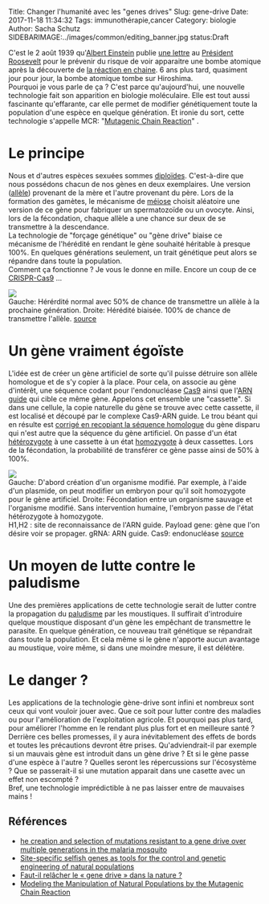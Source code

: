 Title: Changer l'humanité avec les "genes drives"
Slug: gene-drive
Date: 2017-11-18 11:34:32
Tags: immunothérapie,cancer
Category: biologie
Author: Sacha Schutz
SIDEBARIMAGE:../images/common/editing_banner.jpg
status:Draft

C'est le 2 août 1939 qu'[Albert Einstein](https://fr.wikipedia.org/wiki/Albert_Einstein) publie [une lettre](http://www.deslettres.fr/lettre-dalbert-einstein-au-president-franklin-d-roosevelt-des-bombes-dun-genre-nouveau-et-dune-extreme-puissance-pourraient-etre-construites/) au [Président Roosevelt](https://fr.wikipedia.org/wiki/Franklin_Delano_Roosevelt) pour le prévenir du risque de voir apparaitre une bombe atomique après la découverte de [la réaction en chaine](https://fr.wikipedia.org/wiki/R%C3%A9action_en_cha%C3%AEne). 
6 ans plus tard, quasiment jour pour jour, la bombe atomique tombe sur Hiroshima.   
Pourquoi je vous parle de ça ? C'est parce qu'aujourd'hui, une nouvelle technologie fait son apparition en biologie moléculaire. Elle est tout aussi fascinante qu'effarante, car elle permet de modifier génétiquement toute la population d'une espèce en quelque génération. Et ironie du sort, cette technologie s'appelle MCR: "[Mutagenic Chain Reaction](https://en.wikipedia.org/wiki/Gene_drive)" .

# Le principe 
Nous et d'autres espèces sexuées sommes [diploïdes](https://fr.wikipedia.org/wiki/Diplo%C3%AFde). C'est-à-dire que nous possédons chacun de nos gènes en deux exemplaires. Une version ([allèle](https://fr.wikipedia.org/wiki/All%C3%A8le)) provenant de la mère et l'autre provenant du père. Lors de la formation des gamètes, le mécanisme de [méiose](https://fr.wikipedia.org/wiki/M%C3%A9iose) choisit aléatoire une version de ce gène pour fabriquer un spermatozoïde ou un ovocyte. Ainsi, lors de la  fécondation, chaque allèle a une chance sur deux de se transmettre à la descendance.      
La technologie de "forçage génétique" ou "gène drive" biaise ce mécanisme de l'hérédité en rendant le gène souhaité héritable à presque 100%. En quelques générations seulement, un trait génétique peut alors se répandre dans toute la population.   
Comment ça fonctionne ? Je vous le donne en mille. Encore un coup de ce [CRISPR-Cas9](https://fr.wikipedia.org/wiki/Cas9) ...

<div class="figure">     <img src="../images/post29/121215_CRISPR_mosquito_NEW.png" />      <div class="legend">Gauche: Hérérdité normal avec 50% de chance de transmettre un allèle à la prochaine génération. Droite: Hérédité biaisée. 100% de chance de transmettre l'allèle. <a href="https://www.sciencenews.org/">source</a> </div> </div>

# Un gène vraiment égoïste 
L'idée est de créer un gène artificiel de sorte qu'il puisse détruire son allèle homologue et de s'y copier à la place. 
Pour cela, on associe au gène d'intérêt, une séquence codant pour l'endonucléase [Cas9](https://fr.wikipedia.org/wiki/Cas9) ainsi que l'[ARN guide](https://en.wikipedia.org/wiki/Guide_RNA) qui cible ce même gène. Appelons cet ensemble une "cassette".
Si dans une cellule, la copie naturelle du gène se trouve avec cette cassette, il est localisé et découpé par le complexe Cas9-ARN guide. Le trou béant qui en résulte est [corrigé en recopiant la séquence homologue](https://fr.wikipedia.org/wiki/Recombinaison_homologue) du gène disparu qui n'est autre que la séquence du gène artificiel. On passe d'un état [hétérozygote](https://fr.wikipedia.org/wiki/H%C3%A9t%C3%A9rozygote) à une cassette à un état [homozygote](https://fr.wikipedia.org/wiki/Homozygote) à deux cassettes. Lors de la fécondation, la probabilité de transférer ce gène passe ainsi de 50% à 100%.

<div class="figure">     <img src="../images/post29/Molecular_mechanism_of_gene_drive.svg.png" />      <div class="legend">Gauche: D'abord création d'un organisme modifié. Par exemple, à l'aide d'un plasmide, on peut modifier un embryon pour qu'il soit homozygote pour le gène artificiel. Droite: Fécondation entre un organisme sauvage et l'organisme modifié. Sans intervention humaine, l'embryon passe de l'état hétérozygote à homozygote. <br/> H1,H2 : site de reconnaissance de l'ARN guide. Payload gene: gène que l'on désire voir se propager. gRNA: ARN guide. Cas9: endonucléase <a href="https://en.wikipedia.org/wiki/Gene_drive">source</a> </div> </div>

# Un moyen de lutte contre le paludisme
Une des premières applications de cette technologie serait de lutter contre la propagation du [paludisme](https://fr.wikipedia.org/wiki/Paludisme) par les moustiques. Il suffirait d'introduire quelque moustique disposant d'un gène les empêchant de transmettre le parasite. En quelque génération, ce nouveau trait génétique se répandrait dans toute la population. Et cela même si le gène n'apporte aucun avantage au moustique, voire même, si dans une moindre mesure, il est délétère. 

# Le danger ? 
Les applications de la technologie gène-drive sont infini et nombreux sont ceux qui vont vouloir jouer avec. Que ce soit pour lutter contre des maladies ou pour l'amélioration de l'exploitation agricole. Et pourquoi pas plus tard, pour améliorer l'homme en le rendant plus plus fort et en meilleure santé ?   
Derrière ces belles promesses, il y aura inévitablement des effets de bords et toutes les précautions devront être prises. Qu'adviendrait-il par exemple si un mauvais gène est introduit dans un gène drive ? Et si le gène passe d'une espèce à l'autre ? Quelles seront les répercussions sur l'écosystème ? Que se passerait-il si une mutation apparait dans une casette avec un effet non escompté ?         
Bref, une technologie imprédictible à ne pas laisser entre de mauvaises mains ! 

## Références
* [he creation and selection of mutations resistant to a gene drive over multiple generations in the malaria mosquito](http://journals.plos.org/plosgenetics/article?id=10.1371/journal.pgen.1007039)
* [Site-specific selfish genes as tools for the control and genetic engineering of natural populations](http://rspb.royalsocietypublishing.org/content/270/1518/921)
* [Faut-il relâcher le « gene drive » dans la nature ?](https://www.normalesup.org/~vorgogoz/gene-drive.html )
* [Modeling the Manipulation of Natural Populations by the Mutagenic Chain Reaction](http://www.genetics.org/content/201/2/425)

